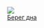 ![](/books/sf_action/Вячеслав%20Шульга/Берег%20дна.jpg)  
[Берег дна](/books/sf_action/Вячеслав%20Шульга/Берег%20дна)